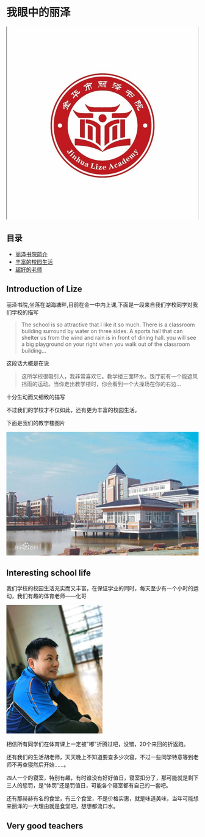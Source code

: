 # 我眼中的丽泽

![](./xiaohui.jpeg)

## 目录

- [丽泽书院简介](#introduction-of-lize)
- [丰富的校园生活](#interesting-school-life)
- [超好的老师](#very-good-teachers)


<div STYLE="page-break-after: always;"></div>

## Introduction of Lize

丽泽书院,坐落在湖海塘畔,目前在金一中内上课,下面是一段来自我们学校同学对我们学校的描写

> The school is so attractive that I like it so much. There is a classroom building surround by water on three sides. A sports hall that can shelter us from the wind and rain is in front of dining hall. you will see a big playground on your right when you walk out of the classroom building...

这段话大概是在说

> 这所学校很吸引人，我非常喜欢它。教学楼三面环水。饭厅前有一个能遮风挡雨的运动。当你走出教学楼时，你会看到一个大操场在你的右边...

十分生动而又细致的描写

不过我们的学校才不仅如此，还有更为丰富的校园生活。

下面是我们的教学楼图片

![](./jiaoxuelou.jpg)

<div STYLE="page-break-after: always;"></div>

## Interesting school life

我们学校的校园生活充实而又丰富，在保证学业的同时，每天至少有一个小时的运动，我们有趣的体育老师——化哥

<img src="./tiyulaoshi.jpeg" width="50%" height="60%">

相信所有同学们在体育课上一定被"嘟"折腾过吧，没错，20个来回的折返跑。

还有我们的生活胡老师，天天晚上不知道要查多少次寝，不过一些同学特意等到老师不再查寝然后开始……。

四人一个的寝室，特别有趣，有时谁没有好好值日，寝室扣分了，那可能就是剩下三人的惩罚，是“体罚”还是罚值日，可能各个寝室都有自己的一套吧。

还有那赫赫有名的食堂，有三个食堂，不是价格实惠，就是味道美味，当年可能想来丽泽的一大理由就是食堂吧，想想都流口水。

<div STYLE="page-break-after: always;"></div>

## Very good teachers


